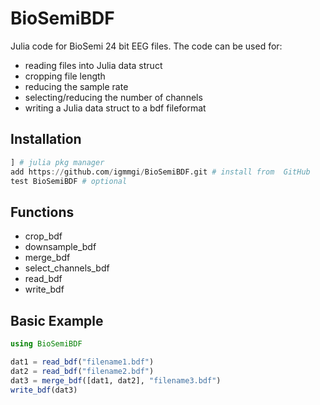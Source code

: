 # BioSemiBDF
Julia code for BioSemi 24 bit EEG files. The code can be used for:

* reading files into Julia data struct
* cropping file length 
* reducing the sample rate 
* selecting/reducing the number of channels 
* writing a Julia data struct to a bdf fileformat

## Installation
``` julia
] # julia pkg manager
add https://github.com/igmmgi/BioSemiBDF.git # install from  GitHub
test BioSemiBDF # optional
```

## Functions
* crop_bdf 
* downsample_bdf 
* merge_bdf
* select_channels_bdf
* read_bdf
* write_bdf

## Basic Example
``` julia
using BioSemiBDF

dat1 = read_bdf("filename1.bdf")
dat2 = read_bdf("filename2.bdf")
dat3 = merge_bdf([dat1, dat2], "filename3.bdf")
write_bdf(dat3)

```

